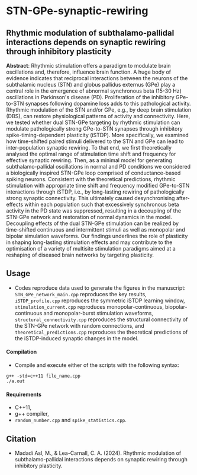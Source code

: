 # STN-GPe-synaptic-rewiring

## Rhythmic modulation of subthalamo-pallidal interactions depends on synaptic rewiring through inhibitory plasticity

**Abstract**: ‎Rhythmic stimulation offers a paradigm to modulate brain oscillations and‎, ‎therefore‎, ‎influence brain function‎. ‎A huge body of evidence indicates that reciprocal interactions between the neurons of the subthalamic nucleus (STN) and globus pallidus externus (GPe) play a central role in the emergence of abnormal synchronous beta (15-30 Hz) oscillations in Parkinson's disease (PD)‎. ‎Proliferation of the inhibitory GPe-to-STN synapses following dopamine loss adds to this pathological activity‎. ‎Rhythmic modulation of the STN and/or GPe‎, ‎e.g.‎, ‎by deep brain stimulation (DBS)‎, ‎can restore physiological patterns of activity and connectivity‎. ‎Here‎, ‎we tested whether dual STN-GPe targeting by rhythmic stimulation can modulate pathologically strong GPe-to-STN synapses through inhibitory spike-timing-dependent plasticity (iSTDP)‎. ‎More specifically‎, ‎we examined how time-shifted paired stimuli delivered to the STN and GPe can lead to inter-population synaptic rewiring‎. ‎To that end‎, ‎we first theoretically analysed the optimal range of stimulation time shift and frequency for effective synaptic rewiring‎. ‎Then‎, ‎as a minimal model for generating subthalamo-pallidal oscillations in normal and PD conditions we considered a biologically inspired STN-GPe loop comprised of conductance-based spiking neurons‎. ‎Consistent with the theoretical predictions‎, ‎rhythmic stimulation with appropriate time shift and frequency modified GPe-to-STN interactions through iSTDP‎, ‎i.e.‎, ‎by long-lasting rewiring of pathologically strong synaptic connectivity‎. ‎This ultimately caused desynchronising after-effects within each population such that excessively synchronous beta activity in the PD state was suppressed‎, ‎resulting in a decoupling of the STN-GPe network and restoration of normal dynamics in the model‎. Decoupling effects of the dual STN-GPe stimulation can be realized by time-shifted continuous and intermittent stimuli as well as monopolar and bipolar simulation waveforms. ‎‎‎Our findings underlines the role of plasticity in shaping long-lasting stimulation effects and may contribute to the optimisation of a variety of multisite stimulation paradigms aimed at a reshaping of diseased brain networks by targeting plasticity.

## Usage

- Codes reproduce data used to generate the figures in the manuscript: ```STN_GPe_network_main.cpp``` reproduces the key results, ```iSTDP_profile.cpp``` reproduces the symmetric iSTDP learning window, ```stimulation_current.cpp``` reproduces monopolar-continuous, biopolar-continuous and monopolar-burst stimulation waveforms, ```structural_connectivity.cpp``` reproduces the structural connectivity of the STN-GPe network with random connections, and ```theoretical_predictions.cpp``` reproduces the theoretical predictions of the iSTDP-induced synaptic changes in the model.

#### Compilation

- Compile and execute either of the scripts with the following syntax:

```
g++ -std=c++11 file_name.cpp
./a.out
```

#### Requirements

- C++11,
- g++ compiler,
- ```random_number.cpp``` and ```spike_statistics.cpp```.

## Citation

- Madadi Asl, M., & ‎Lea-Carnall, C. A. (2024). Rhythmic modulation of subthalamo-pallidal interactions depends on synaptic rewiring through inhibitory plasticity.

